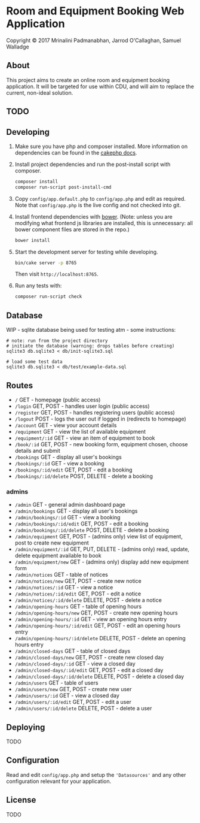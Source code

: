 # Room and Equipment Booking Web Application

Copyright © 2017 Mrinalini Padmanabhan, Jarrod O'Callaghan, Samuel Walladge


## About

This project aims to create an online room and equipment booking application. It will be targeted for use within CDU,
and will aim to replace the current, non-ideal solution.


## TODO


## Developing

1. Make sure you have php and composer installed. More information on dependencies can be found in the [cakephp docs][1].

2. Install project dependencies and run the post-install script with composer.

   ```bash
   composer install
   composer run-script post-install-cmd
   ```

3. Copy `config/app.default.php` to `config/app.php` and edit as required. Note that `config/app.php` is the live config
   and not checked into git.

4. Install frontend dependencies with [bower](https://bower.io/#install-bower). (Note: unless you are modifying what frontend js libraries are installed, this is unnecessary: all bower component files are stored in the repo.)

   ```bash
   bower install
   ```

5. Start the development server for testing while developing.

   ```bash
   bin/cake server -p 8765
   ```

   Then visit `http://localhost:8765`.

6. Run any tests with:

   ```bash
   composer run-script check
   ```

## Database

WIP - sqlite database being used for testing atm - some instructions:

```
# note: run from the project directory
# initiate the database (warning: drops tables before creating)
sqlite3 db.sqlite3 < db/init-sqlite3.sql

# load some test data
sqlite3 db.sqlite3 < db/test/example-data.sql
```


## Routes

- `/` GET - homepage (public access)
- `/login` GET, POST - handles user login (public access)
- `/register` GET, POST - handles registering users (public access)
- `/logout` POST - logs the user out if logged in (redirects to homepage)
- `/account` GET - view your account details
- `/equipment` GET - view the list of available equipment
- `/equipment/:id` GET - view an item of equipment to book
- `/book/:id` GET, POST - new booking form, equipment chosen, choose details and submit
- `/bookings` GET - display all user's bookings
- `/bookings/:id` GET - view a booking
- `/bookings/:id/edit` GET, POST - edit a booking
- `/bookings/:id/delete` POST, DELETE - delete a booking

### admins

- `/admin` GET - general admin dashboard page
- `/admin/bookings` GET - display all user's bookings
- `/admin/bookings/:id` GET - view a booking
- `/admin/bookings/:id/edit` GET, POST - edit a booking
- `/admin/bookings/:id/delete` POST, DELETE - delete a booking
- `/admin/equipment` GET, POST - (admins only) view list of equipment, post to create new equipment
- `/admin/equipment/:id` GET, PUT, DELETE - (admins only) read, update, delete equipment available to book
- `/admin/equipment/new` GET - (admins only) display add new equipment form
- `/admin/notices` GET - table of notices
- `/admin/notices/new` GET, POST - create new notice
- `/admin/notices/:id` GET - view a notice
- `/admin/notices/:id/edit` GET, POST - edit a notice
- `/admin/notices/:id/delete` DELETE, POST - delete a notice
- `/admin/opening-hours` GET - table of opening hours
- `/admin/opening-hours/new` GET, POST - create new opening hours
- `/admin/opening-hours/:id` GET - view an opening hours entry
- `/admin/opening-hours/:id/edit` GET, POST - edit an opening hours entry
- `/admin/opening-hours/:id/delete` DELETE, POST - delete an opening hours entry
- `/admin/closed-days` GET - table of closed days
- `/admin/closed-days/new` GET, POST - create new closed day
- `/admin/closed-days/:id` GET - view a closed day
- `/admin/closed-days/:id/edit` GET, POST - edit a closed day
- `/admin/closed-days/:id/delete` DELETE, POST - delete a closed day
- `/admin/users` GET - table of users
- `/admin/users/new` GET, POST - create new user
- `/admin/users/:id` GET - view a closed day
- `/admin/users/:id/edit` GET, POST - edit a user
- `/admin/users/:id/delete` DELETE, POST - delete a user


## Deploying

TODO


## Configuration

Read and edit `config/app.php` and setup the `'Datasources'` and any other
configuration relevant for your application.


## License

TODO

[1]: https://book.cakephp.org/3.0/en/installation.html
